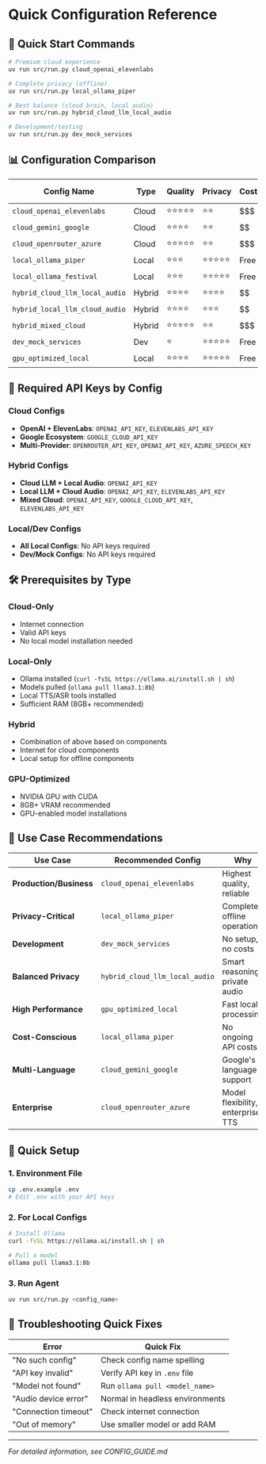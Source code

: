 # Quick Configuration Reference

## 🚀 Quick Start Commands

```bash
# Premium cloud experience
uv run src/run.py cloud_openai_elevenlabs

# Complete privacy (offline)
uv run src/run.py local_ollama_piper

# Best balance (cloud brain, local audio)
uv run src/run.py hybrid_cloud_llm_local_audio

# Development/testing
uv run src/run.py dev_mock_services
```

## 📊 Configuration Comparison

| Config Name | Type | Quality | Privacy | Cost | Internet Required |
|-------------|------|---------|---------|------|-------------------|
| `cloud_openai_elevenlabs` | Cloud | ⭐⭐⭐⭐⭐ | ⭐⭐ | $$$ | Yes |
| `cloud_gemini_google` | Cloud | ⭐⭐⭐⭐ | ⭐⭐ | $$ | Yes |
| `cloud_openrouter_azure` | Cloud | ⭐⭐⭐⭐⭐ | ⭐⭐ | $$$ | Yes |
| `local_ollama_piper` | Local | ⭐⭐⭐ | ⭐⭐⭐⭐⭐ | Free | No |
| `local_ollama_festival` | Local | ⭐⭐⭐ | ⭐⭐⭐⭐⭐ | Free | No |
| `hybrid_cloud_llm_local_audio` | Hybrid | ⭐⭐⭐⭐ | ⭐⭐⭐⭐ | $$ | Yes |
| `hybrid_local_llm_cloud_audio` | Hybrid | ⭐⭐⭐⭐ | ⭐⭐⭐ | $$ | Yes |
| `hybrid_mixed_cloud` | Hybrid | ⭐⭐⭐⭐⭐ | ⭐⭐ | $$$ | Yes |
| `dev_mock_services` | Dev | ⭐ | ⭐⭐⭐⭐⭐ | Free | No |
| `gpu_optimized_local` | Local | ⭐⭐⭐⭐ | ⭐⭐⭐⭐⭐ | Free | No |

## 🔑 Required API Keys by Config

### Cloud Configs
- **OpenAI + ElevenLabs**: `OPENAI_API_KEY`, `ELEVENLABS_API_KEY`
- **Google Ecosystem**: `GOOGLE_CLOUD_API_KEY`
- **Multi-Provider**: `OPENROUTER_API_KEY`, `OPENAI_API_KEY`, `AZURE_SPEECH_KEY`

### Hybrid Configs
- **Cloud LLM + Local Audio**: `OPENAI_API_KEY`
- **Local LLM + Cloud Audio**: `OPENAI_API_KEY`, `ELEVENLABS_API_KEY`
- **Mixed Cloud**: `OPENAI_API_KEY`, `GOOGLE_CLOUD_API_KEY`, `ELEVENLABS_API_KEY`

### Local/Dev Configs
- **All Local Configs**: No API keys required
- **Dev/Mock Configs**: No API keys required

## 🛠️ Prerequisites by Type

### Cloud-Only
- Internet connection
- Valid API keys
- No local model installation needed

### Local-Only
- Ollama installed (`curl -fsSL https://ollama.ai/install.sh | sh`)
- Models pulled (`ollama pull llama3.1:8b`)
- Local TTS/ASR tools installed
- Sufficient RAM (8GB+ recommended)

### Hybrid
- Combination of above based on components
- Internet for cloud components
- Local setup for offline components

### GPU-Optimized
- NVIDIA GPU with CUDA
- 8GB+ VRAM recommended
- GPU-enabled model installations

## 🎯 Use Case Recommendations

| Use Case | Recommended Config | Why |
|----------|-------------------|-----|
| **Production/Business** | `cloud_openai_elevenlabs` | Highest quality, reliable |
| **Privacy-Critical** | `local_ollama_piper` | Complete offline operation |
| **Development** | `dev_mock_services` | No setup, no costs |
| **Balanced Privacy** | `hybrid_cloud_llm_local_audio` | Smart reasoning, private audio |
| **High Performance** | `gpu_optimized_local` | Fast local processing |
| **Cost-Conscious** | `local_ollama_piper` | No ongoing API costs |
| **Multi-Language** | `cloud_gemini_google` | Google's language support |
| **Enterprise** | `cloud_openrouter_azure` | Model flexibility, enterprise TTS |

## 🔧 Quick Setup

### 1. Environment File
```bash
cp .env.example .env
# Edit .env with your API keys
```

### 2. For Local Configs
```bash
# Install Ollama
curl -fsSL https://ollama.ai/install.sh | sh

# Pull a model
ollama pull llama3.1:8b
```

### 3. Run Agent
```bash
uv run src/run.py <config_name>
```

## 🚨 Troubleshooting Quick Fixes

| Error | Quick Fix |
|-------|-----------|
| "No such config" | Check config name spelling |
| "API key invalid" | Verify API key in `.env` file |
| "Model not found" | Run `ollama pull <model_name>` |
| "Audio device error" | Normal in headless environments |
| "Connection timeout" | Check internet connection |
| "Out of memory" | Use smaller model or add RAM |

---

*For detailed information, see CONFIG_GUIDE.md*